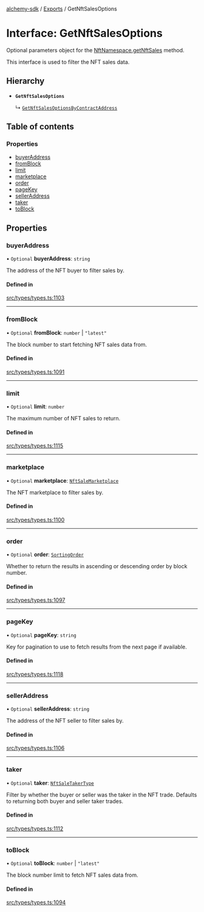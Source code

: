 [alchemy-sdk](../README.md) / [Exports](../modules.md) / GetNftSalesOptions

# Interface: GetNftSalesOptions

Optional parameters object for the [NftNamespace.getNftSales](../classes/NftNamespace.md#getnftsales) method.

This interface is used to filter the NFT sales data.

## Hierarchy

- **`GetNftSalesOptions`**

  ↳ [`GetNftSalesOptionsByContractAddress`](GetNftSalesOptionsByContractAddress.md)

## Table of contents

### Properties

- [buyerAddress](GetNftSalesOptions.md#buyeraddress)
- [fromBlock](GetNftSalesOptions.md#fromblock)
- [limit](GetNftSalesOptions.md#limit)
- [marketplace](GetNftSalesOptions.md#marketplace)
- [order](GetNftSalesOptions.md#order)
- [pageKey](GetNftSalesOptions.md#pagekey)
- [sellerAddress](GetNftSalesOptions.md#selleraddress)
- [taker](GetNftSalesOptions.md#taker)
- [toBlock](GetNftSalesOptions.md#toblock)

## Properties

### buyerAddress

• `Optional` **buyerAddress**: `string`

The address of the NFT buyer to filter sales by.

#### Defined in

[src/types/types.ts:1103](https://github.com/alchemyplatform/alchemy-sdk-js/blob/dc20ee4/src/types/types.ts#L1103)

___

### fromBlock

• `Optional` **fromBlock**: `number` \| ``"latest"``

The block number to start fetching NFT sales data from.

#### Defined in

[src/types/types.ts:1091](https://github.com/alchemyplatform/alchemy-sdk-js/blob/dc20ee4/src/types/types.ts#L1091)

___

### limit

• `Optional` **limit**: `number`

The maximum number of NFT sales to return.

#### Defined in

[src/types/types.ts:1115](https://github.com/alchemyplatform/alchemy-sdk-js/blob/dc20ee4/src/types/types.ts#L1115)

___

### marketplace

• `Optional` **marketplace**: [`NftSaleMarketplace`](../enums/NftSaleMarketplace.md)

The NFT marketplace to filter sales by.

#### Defined in

[src/types/types.ts:1100](https://github.com/alchemyplatform/alchemy-sdk-js/blob/dc20ee4/src/types/types.ts#L1100)

___

### order

• `Optional` **order**: [`SortingOrder`](../enums/SortingOrder.md)

Whether to return the results in ascending or descending order by block number.

#### Defined in

[src/types/types.ts:1097](https://github.com/alchemyplatform/alchemy-sdk-js/blob/dc20ee4/src/types/types.ts#L1097)

___

### pageKey

• `Optional` **pageKey**: `string`

Key for pagination to use to fetch results from the next page if available.

#### Defined in

[src/types/types.ts:1118](https://github.com/alchemyplatform/alchemy-sdk-js/blob/dc20ee4/src/types/types.ts#L1118)

___

### sellerAddress

• `Optional` **sellerAddress**: `string`

The address of the NFT seller to filter sales by.

#### Defined in

[src/types/types.ts:1106](https://github.com/alchemyplatform/alchemy-sdk-js/blob/dc20ee4/src/types/types.ts#L1106)

___

### taker

• `Optional` **taker**: [`NftSaleTakerType`](../enums/NftSaleTakerType.md)

Filter by whether the buyer or seller was the taker in the NFT trade.
Defaults to returning both buyer and seller taker trades.

#### Defined in

[src/types/types.ts:1112](https://github.com/alchemyplatform/alchemy-sdk-js/blob/dc20ee4/src/types/types.ts#L1112)

___

### toBlock

• `Optional` **toBlock**: `number` \| ``"latest"``

The block number limit to fetch NFT sales data from.

#### Defined in

[src/types/types.ts:1094](https://github.com/alchemyplatform/alchemy-sdk-js/blob/dc20ee4/src/types/types.ts#L1094)
